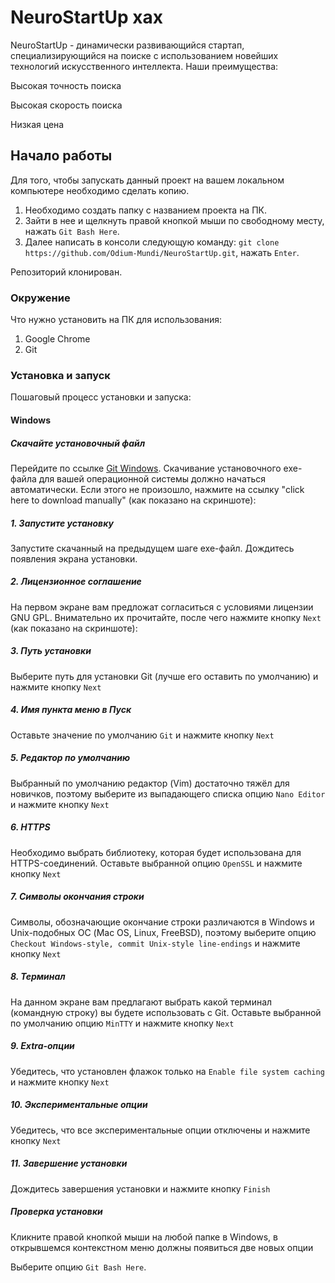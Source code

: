 # NeuroStartUp xax
NeuroStartUp - динамически развивающийся стартап, специализирующийся на поиске с использованием новейших технологий искусственного интеллекта. Наши преимущества:

Высокая точность поиска

Высокая скорость поиска

Низкая цена

## Начало работы
Для того, чтобы запускать данный проект на вашем локальном компьютере необходимо сделать копию.
1. Необходимо создать папку с названием проекта на ПК.
2. Зайти в нее и щелкнуть правой кнопкой мыши по свободному месту, нажать `Git Bash Here`. 
3. Далее написать в консоли следующую команду: `git clone https://github.com/Odium-Mundi/NeuroStartUp.git`, нажать `Enter`. 

Репозиторий клонирован. 

### Окружение

Что нужно установить на ПК для использования: 
1. Google Chrome
2. Git

### Установка и запуск

Пошаговый процесс установки и запуска: 
#### Windows

##### Скачайте установочный файл

Перейдите по ссылке [Git Windows](https://git-scm.com/download/win). Скачивание установочного exe-файла для вашей операционной системы должно начаться автоматически. Если этого не произошло, нажмите на ссылку "click here to download manually" (как показано на скриншоте):

##### 1. Запустите установку
Запустите скачанный на предыдущем шаге exe-файл. Дождитесь появления экрана установки. 

##### 2. Лицензионное соглашение
На первом экране вам предложат согласиться с условиями лицензии GNU GPL. Внимательно их прочитайте, после чего нажмите кнопку `Next` (как показано на скриншоте):

##### 3. Путь установки
Выберите путь для установки Git (лучше его оставить по умолчанию) и нажмите кнопку `Next`

##### 4. Имя пункта меню в Пуск
Оставьте значение по умолчанию `Git` и нажмите кнопку `Next`

##### 5. Редактор по умолчанию
Выбранный по умолчанию редактор (Vim) достаточно тяжёл для новичков, поэтому выберите из выпадающего списка опцию `Nano Editor` и нажмите кнопку `Next` 


##### 6. HTTPS
Необходимо выбрать библиотеку, которая будет использована для HTTPS-соединений. Оставьте выбранной опцию `OpenSSL` и нажмите кнопку `Next` 

##### 7. Символы окончания строки
Символы, обозначающие окончание строки различаются в Windows и Unix-подобных ОС (Mac OS, Linux, FreeBSD), поэтому выберите опцию `Checkout Windows-style, commit Unix-style line-endings` и нажмите кнопку `Next`

##### 8. Терминал
На данном экране вам предлагают выбрать какой терминал (командную строку) вы будете использовать с Git. Оставьте выбранной по умолчанию опцию `MinTTY` и нажмите кнопку `Next`

##### 9. Extra-опции
Убедитесь, что установлен флажок только на `Enable file system caching` и нажмите кнопку `Next`

##### 10. Экспериментальные опции
Убедитесь, что все экспериментальные опции отключены и нажмите кнопку `Next`

##### 11. Завершение установки
Дождитесь завершения установки и нажмите кнопку `Finish` 

##### Проверка установки
Кликните правой кнопкой мыши на любой папке в Windows, в открывшемся контекстном меню должны появиться две новых опции

Выберите опцию `Git Bash Here`.






